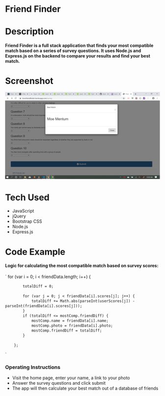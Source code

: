 # Friend Finder

# Description

#### Friend Finder is a full stack application that finds your most compatible match based on a series of survey questions. It uses Node.js and Express.js on the backend to compare your results and find your best match.

# Screenshot

![Survey Screenshot](/app/public/assets/Screenshot.png)

# Tech Used

* JavaScript
* jQuery
* Bootstrap CSS
* Node.js
* Express.js

# Code Example

#### Logic for calculating the most compatible match based on survey scores:

`
for (var i = 0; i < friendData.length; i++) {

            totalDiff = 0;

            for (var j = 0; j < friendData[i].scores[j]; j++) {
                totalDiff += Math.abs(parseInt(userScores[j]) - parseInt(friendData[i].scores[j]));
            }
            if (totalDiff <= mostComp.friendDiff) {
                mostComp.name = friendData[i].name;
                mostComp.photo = friendData[i].photo;
                mostComp.friendDiff = totalDiff;
            }
            
        };
`

### Operating Instructions

* Visit the home page, enter your name, a link to your photo
* Answer the survey questions and click submit 
* The app will then calculate your best match out of a database of friends
